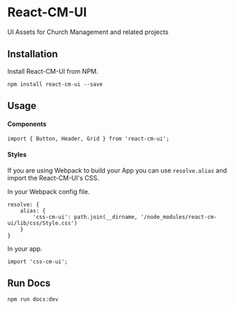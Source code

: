 # React-CM-UI
UI Assets for Church Management and related projects

## Installation

Install React-CM-UI from NPM.

```
npm install react-cm-ui --save
```

## Usage

#### Components

```
import { Button, Header, Grid } from 'react-cm-ui';
```

#### Styles

If you are using Webpack to build your App you can use `resolve.alias` and import the React-CM-UI's CSS.

In your Webpack config file.

```
resolve: {
    alias: {
        'css-cm-ui': path.join(__dirname, '/node_modules/react-cm-ui/lib/css/Style.css')
    }
}
```

In your app.

```
import 'css-cm-ui';
```

## Run Docs

```
npm run docs:dev
```
